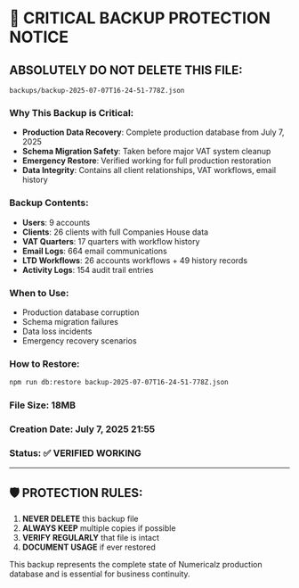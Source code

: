 # 🚨 CRITICAL BACKUP PROTECTION NOTICE

## ABSOLUTELY DO NOT DELETE THIS FILE:
`backups/backup-2025-07-07T16-24-51-778Z.json`

### Why This Backup is Critical:
- **Production Data Recovery**: Complete production database from July 7, 2025
- **Schema Migration Safety**: Taken before major VAT system cleanup
- **Emergency Restore**: Verified working for full production restoration
- **Data Integrity**: Contains all client relationships, VAT workflows, email history

### Backup Contents:
- **Users**: 9 accounts
- **Clients**: 26 clients with full Companies House data
- **VAT Quarters**: 17 quarters with workflow history
- **Email Logs**: 664 email communications
- **LTD Workflows**: 26 accounts workflows + 49 history records
- **Activity Logs**: 154 audit trail entries

### When to Use:
- Production database corruption
- Schema migration failures
- Data loss incidents
- Emergency recovery scenarios

### How to Restore:
```bash
npm run db:restore backup-2025-07-07T16-24-51-778Z.json
```

### File Size: 18MB
### Creation Date: July 7, 2025 21:55
### Status: ✅ VERIFIED WORKING

---

## 🛡️ PROTECTION RULES:
1. **NEVER DELETE** this backup file
2. **ALWAYS KEEP** multiple copies if possible
3. **VERIFY REGULARLY** that file is intact
4. **DOCUMENT USAGE** if ever restored

This backup represents the complete state of Numericalz production database and is essential for business continuity. 